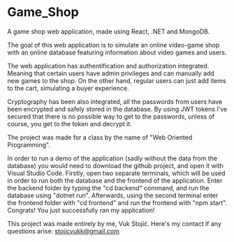 # Game_Shop
A game shop web application, made using React, .NET and MongoDB.

The goal of this web application is to simulate an online video-game shop with an online database featuring information about video games and users.

The web application has authentification and authorization integrated. Meaning that certain users have admin privileges and can manually add new games to the shop.
On the other hand, regular users can just add items to the cart, simulating a buyer experience.

Cryptography has been also integrated, all the passwords from users have been encrypted and safely stored in the database.
By using JWT tokens I've secured that there is no possible way to get to the passwords, unless of course, you get to the token and decrypt it.

The project was made for a class by the name of "Web Oriented Programming".

In order to run a demo of the application (sadly without the data from the database) you would need to download the github project, and open it with Visual Studio Code.
Firstly, open two separate terminals, which will be used in order to run both the database and the frontend of the application.
Enter the backend folder by typing the "cd backend" command, and run the database using "dotnet run".
Afterwards, using the second terminal enter the frontend folder with "cd frontend" and run the frontend with "npm start".
Congrats! You just successfully ran my application!

This project was made entirely by me, Vuk Stojić.
Here's my contact if any questions arise: stojicvukk@gmail.com
